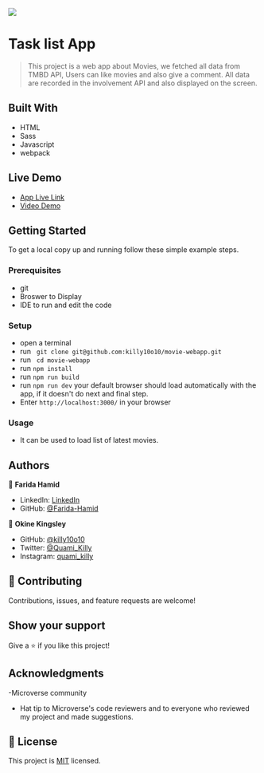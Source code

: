 ![](https://img.shields.io/badge/Microverse-blueviolet)

# Task list App

> This project is a web app about Movies, we fetched all data from TMBD API, Users can like movies and also give a comment. All data are recorded in the involvement API and also displayed on the screen. 

## Built With

- HTML
- Sass
- Javascript
- webpack

## Live Demo

- [App Live Link](https://killy10o10.github.io/task-list/)
- [Video Demo](https://youtu.be/tN6Aw3JUt0M)


## Getting Started

To get a local copy up and running follow these simple example steps.

### Prerequisites

- git
- Broswer to Display
- IDE to run and edit the code

### Setup

- open a terminal
- run ` git clone git@github.com:killy10o10/movie-webapp.git`
- run ` cd movie-webapp`
- run `npm install`
- run `npm run build`
- run `npm run dev` your default browser should load automatically with the app, if it doesn't do next and final step.
- Enter `http://localhost:3000/` in your browser

### Usage

- It can be used to load list of latest movies.

## Authors

👤 **Farida Hamid**

- LinkedIn: [LinkedIn](https://linkedin.com/in/farida-hamid)
- GitHub: [@Farida-Hamid](https://github.com/Farida-Hamid)

👤 **Okine Kingsley**

- GitHub: [@killy10o10](https://github.com/killy10o10)
- Twitter: [@Quami_Killy](https://twitter.com/Quami_Killy)
- Instagram: [quami_killy](https://www.instagram.com/quami_killy/)

## 🤝 Contributing

Contributions, issues, and feature requests are welcome!

## Show your support

Give a ⭐️ if you like this project!

## Acknowledgments

-Microverse community

- Hat tip to Microverse's code reviewers and to everyone who reviewed my project and made suggestions.

## 📝 License

This project is [MIT](./LICENSE) licensed.

